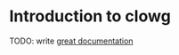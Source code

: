 # Introduction to clowg

TODO: write [great documentation](http://jacobian.org/writing/what-to-write/)
